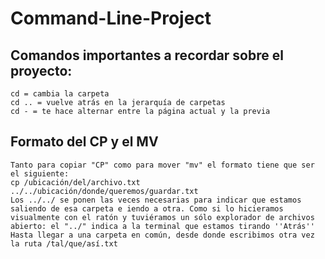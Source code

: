 # Command-Line-Project

## Comandos importantes a recordar sobre el proyecto:
```shell
cd = cambia la carpeta
cd .. = vuelve atrás en la jerarquía de carpetas
cd - = te hace alternar entre la página actual y la previa
```

## Formato del CP y el MV
```shell
Tanto para copiar "CP" como para mover "mv" el formato tiene que ser el siguiente:
cp /ubicación/del/archivo.txt ../../ubicación/donde/queremos/guardar.txt
Los ../../ se ponen las veces necesarias para indicar que estamos saliendo de esa carpeta e iendo a otra. Como si lo hicieramos visualmente con el ratón y tuviéramos un sólo explorador de archivos abierto: el "../" indica a la terminal que estamos tirando ''Atrás'' Hasta llegar a una carpeta en común, desde donde escribimos otra vez la ruta /tal/que/así.txt
